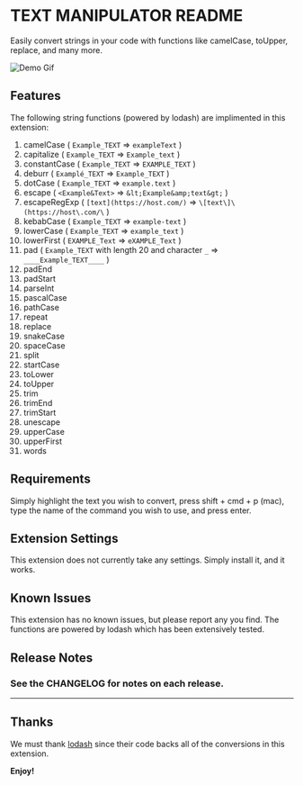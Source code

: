 # TEXT MANIPULATOR README

Easily convert strings in your code with functions like camelCase, toUpper, replace, and many more.

![Demo Gif](images/demo.gif?raw=true "Demo Gif")

## Features

The following string functions (powered by lodash) are implimented in this extension:

1.  camelCase ( `Example_TEXT` => `exampleText` )
2.  capitalize ( `Example_TEXT` => `Example_text` )
3.  constantCase ( `Example_TEXT` => `EXAMPLE_TEXT` )
4.  deburr ( `Examplé_TEXT` => `Example_TEXT` )
5.  dotCase ( `Example_TEXT` => `example.text` )
6.  escape ( `<Example&Text>` => `&lt;Example&amp;text&gt;` )
7.  escapeRegExp ( `[text](https://host.com/)` => `\[text\]\(https://host\.com/\` ) 
8.  kebabCase ( `Example_TEXT` => `example-text` )
9.  lowerCase ( `Example_TEXT` => `example_text` )
10. lowerFirst ( `EXAMPLE_Text` => `eXAMPLE_Text` )
11. pad ( `Example_TEXT` with length 20 and character `_` => `____Example_TEXT____` )
12. padEnd
13. padStart
14. parseInt
15. pascalCase
16. pathCase
17. repeat
18. replace
19. snakeCase
20. spaceCase
21. split
22. startCase
23. toLower
24. toUpper
25. trim
26. trimEnd
27. trimStart
28. unescape
29. upperCase
30. upperFirst
31. words

## Requirements

Simply highlight the text you wish to convert, press shift + cmd + p (mac), type the name of the command you wish to use, and press enter.

## Extension Settings

This extension does not currently take any settings. Simply install it, and it works.

## Known Issues

This extension has no known issues, but please report any you find. The functions are powered by lodash which has been extensively tested.

## Release Notes

### See the CHANGELOG for notes on each release.

-----------------------------------------------------------------------------------------------------------

## Thanks

We must thank [lodash](https://lodash.com) since their code backs all of the conversions in this extension.

**Enjoy!**
